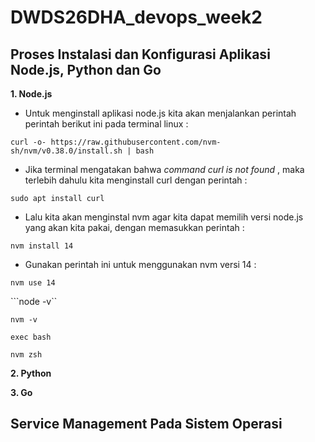 # DWDS26DHA_devops_week2

## Proses Instalasi dan Konfigurasi Aplikasi Node.js, Python dan Go

**1. Node.js**

* Untuk menginstall aplikasi node.js kita akan menjalankan perintah perintah berikut ini pada terminal linux :

```curl -o- https://raw.githubusercontent.com/nvm-sh/nvm/v0.38.0/install.sh | bash```

* Jika terminal mengatakan  bahwa *command curl is not found* , maka terlebih dahulu kita menginstall curl dengan perintah :

```sudo apt install curl```

* Lalu kita akan menginstal nvm agar kita dapat memilih versi node.js yang akan kita pakai, dengan memasukkan perintah :

```nvm install 14```

* Gunakan perintah ini untuk menggunakan nvm versi 14 :

```nvm use 14```

```node -v``

```nvm -v```

```exec bash```

```nvm zsh```

**2. Python**

**3. Go**

## Service Management Pada Sistem Operasi
